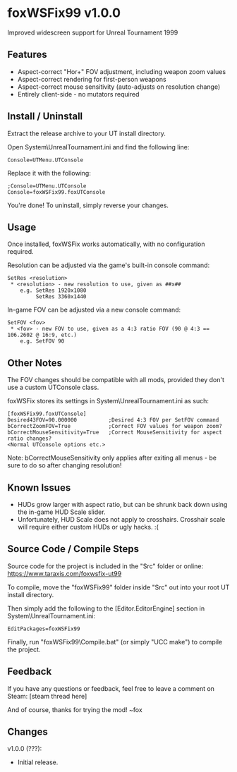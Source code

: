 foxWSFix99 v1.0.0
=================
Improved widescreen support for Unreal Tournament 1999

Features
--------
* Aspect-correct "Hor+" FOV adjustment, including weapon zoom values
* Aspect-correct rendering for first-person weapons
* Aspect-correct mouse sensitivity (auto-adjusts on resolution change)
* Entirely client-side - no mutators required

Install / Uninstall
-------------------
Extract the release archive to your UT install directory.

Open System\UnrealTournament.ini and find the following line:

    Console=UTMenu.UTConsole

Replace it with the following:

    ;Console=UTMenu.UTConsole
    Console=foxWSFix99.foxUTConsole

You're done! To uninstall, simply reverse your changes.

Usage
-----
Once installed, foxWSFix works automatically, with no configuration required.

Resolution can be adjusted via the game's built-in console command:

    SetRes <resolution>
     * <resolution> - new resolution to use, given as ##x##
        e.g. SetRes 1920x1080
             SetRes 3360x1440

In-game FOV can be adjusted via a new console command:

    SetFOV <fov>
     * <fov> - new FOV to use, given as a 4:3 ratio FOV (90 @ 4:3 == 106.2602 @ 16:9, etc.)
        e.g. SetFOV 90

Other Notes
-----------
The FOV changes should be compatible with all mods, provided they don't use a custom UTConsole class.

foxWSFix stores its settings in System\UnrealTournament.ini as such:

    [foxWSFix99.foxUTConsole]
    Desired43FOV=90.000000          ;Desired 4:3 FOV per SetFOV command
    bCorrectZoomFOV=True            ;Correct FOV values for weapon zoom?
    bCorrectMouseSensitivity=True   ;Correct MouseSensitivity for aspect ratio changes?
    <Normal UTConsole options etc.>

Note: bCorrectMouseSensitivity only applies after exiting all menus - be sure to do so after changing resolution!

Known Issues
------------
* HUDs grow larger with aspect ratio, but can be shrunk back down using the in-game HUD Scale slider.
* Unfortunately, HUD Scale does not apply to crosshairs. Crosshair scale will require either custom HUDs or ugly hacks. :(

Source Code / Compile Steps
---------------------------
Source code for the project is included in the "Src" folder or online:
https://www.taraxis.com/foxwsfix-ut99

To compile, move the "foxWSFix99" folder inside "Src" out into your root UT install directory.

Then simply add the following to the [Editor.EditorEngine] section in System\UnrealTournament.ini:

    EditPackages=foxWSFix99

Finally, run "foxWSFix99\Compile.bat" (or simply "UCC make") to compile the project.

Feedback
--------
If you have any questions or feedback, feel free to leave a comment on Steam:
[steam thread here]

And of course, thanks for trying the mod!
~fox

Changes
-------
v1.0.0 (???):
* Initial release.
